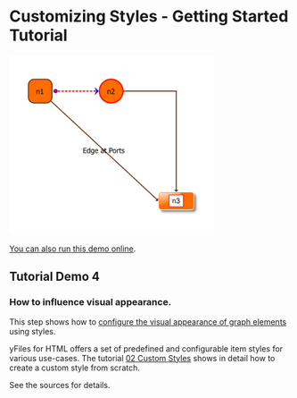 # Customizing Styles - Getting Started Tutorial

<img src="../../resources/image/tutorial1step4.png" alt="demo-thumbnail" height="320"/>

[You can also run this demo online](https://live.yworks.com/demos/01-tutorial-getting-started/04-setting-styles/index.html).

## Tutorial Demo 4

### How to influence visual appearance.

This step shows how to [configure the visual appearance of graph elements](https://docs.yworks.com/yfileshtml/#/dguide/getting_started-setting_styles) using styles.

yFiles for HTML offers a set of predefined and configurable item styles for various use-cases. The tutorial [02 Custom Styles](../../README.html#tutorial-custom-styles) shows in detail how to create a custom style from scratch.

See the sources for details.
